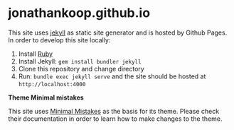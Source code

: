 # jonathankoop.github.io

This site uses [jekyll](https://jekyllrb.com/) as static site generator and is hosted by Github Pages.
In order to develop this site locally:

1. Install [Ruby](https://www.ruby-lang.org/en/)
2. Install Jekyll: `gem install bundler jekyll`
3. Clone this repository and change directory 
4. Run: `bundle exec jekyll serve` and the site should be hosted at `http://localhost:4000`

**Theme Minimal mistakes**

This site uses [Minimal Mistakes](https://mmistakes.github.io/minimal-mistakes/) as the basis for its theme. 
Please check their documentation in order to learn how to make changes to the theme.
